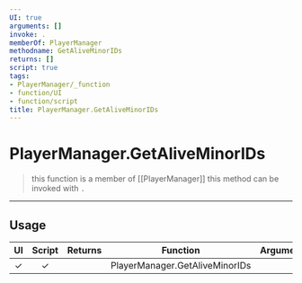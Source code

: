 ```yaml
---
UI: true
arguments: []
invoke: .
memberOf: PlayerManager
methodname: GetAliveMinorIDs
returns: []
script: true
tags:
- PlayerManager/_function
- function/UI
- function/script
title: PlayerManager.GetAliveMinorIDs
---
```

# PlayerManager.GetAliveMinorIDs
> this function is a member of [[PlayerManager]]
> this method can be invoked with `.`
-----
## Usage
|  UI | Script | Returns | Function | Arguments |
|:---:|:------:|-------:|:--------:|:---------|
|✓|✓||PlayerManager.GetAliveMinorIDs||
